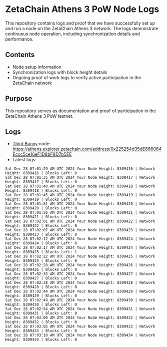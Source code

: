 # ZetaChain Athens 3 PoW Node Logs
This repository contains logs and proof that we have successfully set up and run a node on the ZetaChain Athens 3 network. The logs demonstrate continuous node operation, including synchronization details and performance.

## Contents
- Node setup information
- Synchronization logs with block height details
- Ongoing proof of work logs to verify active participation in the ZetaChain network

## Purpose
This repository serves as documentation and proof of participation in the ZetaChain Athens 3 PoW testnet.

## Logs

- [Third Bunny](https://thirdbunny.xyz/) node: https://athens.explorer.zetachain.com/address/0x225254d35dE666064Eccc5ce16eF1D8bF8D7b5EE
- Latest logs:
```
Sat Dec 28 07:01:29 AM UTC 2024 Your Node Height: 8309416 | Network Height: 8309416 | Blocks Left: 0
Sat Dec 28 07:01:35 AM UTC 2024 Your Node Height: 8309417 | Network Height: 8309417 | Blocks Left: 0
Sat Dec 28 07:01:40 AM UTC 2024 Your Node Height: 8309418 | Network Height: 8309418 | Blocks Left: 0
Sat Dec 28 07:01:45 AM UTC 2024 Your Node Height: 8309419 | Network Height: 8309419 | Blocks Left: 0
Sat Dec 28 07:01:51 AM UTC 2024 Your Node Height: 8309420 | Network Height: 8309420 | Blocks Left: 0
Sat Dec 28 07:01:56 AM UTC 2024 Your Node Height: 8309421 | Network Height: 8309421 | Blocks Left: 0
Sat Dec 28 07:02:01 AM UTC 2024 Your Node Height: 8309422 | Network Height: 8309422 | Blocks Left: 0
Sat Dec 28 07:02:07 AM UTC 2024 Your Node Height: 8309423 | Network Height: 8309423 | Blocks Left: 0
Sat Dec 28 07:02:12 AM UTC 2024 Your Node Height: 8309424 | Network Height: 8309424 | Blocks Left: 0
Sat Dec 28 07:02:17 AM UTC 2024 Your Node Height: 8309424 | Network Height: 8309425 | Blocks Left: 1
Sat Dec 28 07:02:22 AM UTC 2024 Your Node Height: 8309425 | Network Height: 8309425 | Blocks Left: 0
Sat Dec 28 07:02:28 AM UTC 2024 Your Node Height: 8309426 | Network Height: 8309426 | Blocks Left: 0
Sat Dec 28 07:02:33 AM UTC 2024 Your Node Height: 8309427 | Network Height: 8309427 | Blocks Left: 0
Sat Dec 28 07:02:38 AM UTC 2024 Your Node Height: 8309428 | Network Height: 8309428 | Blocks Left: 0
Sat Dec 28 07:02:44 AM UTC 2024 Your Node Height: 8309429 | Network Height: 8309429 | Blocks Left: 0
Sat Dec 28 07:02:49 AM UTC 2024 Your Node Height: 8309430 | Network Height: 8309430 | Blocks Left: 0
Sat Dec 28 07:02:54 AM UTC 2024 Your Node Height: 8309431 | Network Height: 8309431 | Blocks Left: 0
Sat Dec 28 07:03:00 AM UTC 2024 Your Node Height: 8309432 | Network Height: 8309432 | Blocks Left: 0
Sat Dec 28 07:03:05 AM UTC 2024 Your Node Height: 8309433 | Network Height: 8309433 | Blocks Left: 0
Sat Dec 28 07:03:10 AM UTC 2024 Your Node Height: 8309434 | Network Height: 8309434 | Blocks Left: 0
```
